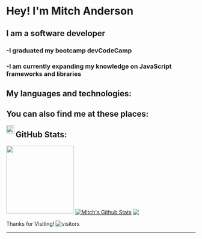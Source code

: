 # Hey! I'm Mitch Anderson
## I am a software developer

<h3>-I graduated my bootcamp devCodeCamp</h3>
<h3>-I am currently expanding my knowledge on JavaScript frameworks and libraries</h3>

<h2>My languages and technologies:</h2>

<h2>You can also find me at these places:</h2>

[<img align="left" alt="Mitch | LinkedIn" width="22px" src="https://cdn.jsdelivr.net/npm/simple-icons@v3/icons/linkedin.svg" />][linkedin]

## GitHub Stats:

<img height="180em" src="https://github-readme-stats.vercel.app/api?username=MitchA29&hide_border=true&&count_private=true&include_all_commits=true" />
<a href="https://github.com/MitchA29">
<img align="center" alt="Mitch's Github Stats" src="https://github-readme-stats.codestackr.vercel.app/api?username=MitchA29&show_icons=true&hide_border=true&count_private=true&include_all_commits=true&theme=radical" /></a>

<a>
  <img align="center" src="https://github-readme-stats.anuraghazra1.vercel.app/api/top-langs/?username=MitchA29&layout=compact&theme=radical" />
</a>

Thanks for Visiting! ![visitors](https://visitor-badge.glitch.me/badge?page_id=${MitchA29}.${448388560})


---
[linkedin]: https://www.linkedin.com/in/mitchelanderson/
